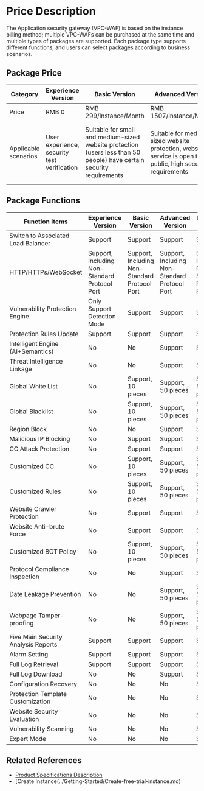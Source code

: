 # Price Description

The Application security gateway (VPC-WAF) is based on the instance billing method; multiple VPC-WAFs can be purchased at the same time and multiple types of packages are supported. Each package type supports different functions, and users can select packages according to business scenarios.

## Package Price

| Category     | Experience Version                     | Basic Version                                           | Advanced Version                                               | Flagship Version                                     |
| -------- | -------------------------- | ------------------------------------------------ | ---------------------------------------------------- | ------------------------------------------ |
| Price     | RMB 0                        | RMB 299/Instance/Month                                    | RMB 1507/Instance/Month                                       | 6022 /Instance/Month                              |
| Applicable scenarios | User experience, security test verification | Suitable for small and medium-sized website protection (users less than 50 people) have certain security requirements | Suitable for medium-sized website protection, website or service is open to the public, high security requirements | Suitable for large-scale website protection, or personalized security customization needs |


##  Package Functions

|  Function Items               | Experience Version               | Basic Version               | Advanced Version               | Flagship Version               |
| -------------------- | -------------------- | -------------------- | -------------------- | -------------------- |
| Switch to Associated Load Balancer     | Support                 | Support                 | Support                 | Support                 |
| HTTP/HTTPs/WebSocket | Support, Including Non-Standard Protocol Port | Support, Including Non-Standard Protocol Port | Support, Including Non-Standard Protocol Port | Support, Including Non-Standard Protocol Port |
| Vulnerability Protection Engine         | Only Support Detection Mode       | Support                 | Support                 | Support                 |
| Protection Rules Update         | Support                 | Support                 | Support                 | Support                 |
| Intelligent Engine (AI+Semantics)  | No                   | No                   | Support                 | Support                 |
| Threat Intelligence Linkage         | No                   | No                   | Support                 | Support                 |
| Global White List           | No                   | Support, 10 pieces           | Support, 50 pieces           | Support, 50 pieces           |
| Global Blacklist           | No                   | Support, 10 pieces           | Support, 50 pieces           | Support, 50 pieces           |
| Region Block             | No                   | No                   | Support                 | Support                 |
| Malicious IP Blocking           | No                   | Support                 | Support                 | Support                 |
| CC Attack Protection           | No                   | Support                 | Support                 | Support                 |
| Customized CC             | No                   | Support, 10 pieces           | Support, 50 pieces           | Support, 50 pieces           |
| Customized Rules           | No                   | Support, 10 pieces           | Support, 50 pieces           | Support, 50 pieces           |
| Website Crawler Protection         | No                   | Support                 | Support                 | Support                 |
| Website Anti-brute Force       | No                   | Support                 | Support                 | Support                 |
| Customized BOT Policy        | No                   | Support, 10 pieces           | Support, 50 pieces           | Support, 50 pieces           |
| Protocol Compliance Inspection       | No                   | No                   | Support                 | Support                 |
| Date Leakage Prevention            | No                   | No                   | Support, 50 pieces           | Support, 50 pieces           |
| Webpage Tamper-proofing           | No                   | No                   | Support, 50 pieces           | Support, 50 pieces           |
| Five Main Security Analysis Reports     | Support                 | Support                 | Support                 | Support                 |
| Alarm Setting             | Support                 | Support                 | Support                 | Support                 |
| Full Log Retrieval         | Support                 | Support                 | Support                 | Support                 |
| Full Log Download         | No                   | No                   | Support                 | Support                 |
| Configuration Recovery             | No                   | No                   | No                   | Support                 |
| Protection Template Customization         | No                   | No                   | No                   | Support                 |
| Website Security Evaluation         | No                   | No                   | No                   | Support                 |
| Vulnerability Scanning             | No                   | No                   | No                   | Support                 |
| Expert Mode             | No                   | No                   | No                   | Support                 |

## Related References

- [Product Specifications Description](../Introduction/Specifications.md)
- [Create Instance(../Getting-Started/Create-free-trial-instance.md)
